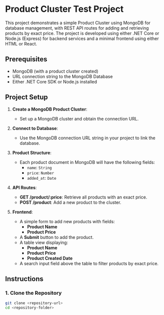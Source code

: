 # Product Cluster Test Project

This project demonstrates a simple Product Cluster using MongoDB for database management, with REST API routes for adding and retrieving products by exact price. The project is developed using either .NET Core or Node.js (Express) for backend services and a minimal frontend using either HTML or React.

## Prerequisites

- MongoDB (with a product cluster created)
- URL connection string to the MongoDB Database
- Either .NET Core SDK or Node.js installed

## Project Setup

1. **Create a MongoDB Product Cluster**: 
   - Set up a MongoDB cluster and obtain the connection URL.

2. **Connect to Database**:
   - Use the MongoDB connection URL string in your project to link the database.

3. **Product Structure**:
   - Each product document in MongoDB will have the following fields:
     - `name`: `String`
     - `price`: `Number`
     - `added_at`: `Date`

4. **API Routes**:
   - **GET /product/:price**: Retrieve all products with an exact price.
   - **POST /product**: Add a new product to the cluster.

5. **Frontend**:
   - A simple form to add new products with fields:
     - **Product Name**
     - **Product Price**
   - A **Submit** button to add the product.
   - A table view displaying:
     - **Product Name**
     - **Product Price**
     - **Product Created Date**
   - A search input field above the table to filter products by exact price.

## Instructions

### 1. Clone the Repository
```bash
git clone <repository-url>
cd <repository-folder>
